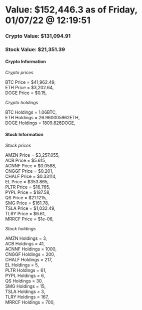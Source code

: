 # Value: $152,446.3 as of Friday, 01/07/22 @ 12:19:51 

### Crypto Value: $131,094.91

### Stock Value: $21,351.39

#### Crypto Information 
*Crypto prices* 

BTC Price = $41,962.49,  
ETH Price = $3,202.64,  
DOGE Price = $0.15,  


*Crypto holdings* 

BTC Holdings = 1.06BTC,  
ETH Holdings = 26.960005962ETH,  
DOGE Holdings = 1809.826DOGE,  


#### Stock Information 

*Stock prices* 

AMZN Price = $3,257.055,  
ACB Price = $5.615,  
ACNNF Price = $0.0588,  
CNGGF Price = $0.201,  
CHALF Price = $0.33114,  
EL Price = $353.865,  
PLTR Price = $16.765,  
PYPL Price = $187.58,  
QS Price = $21.1215,  
SMG Price = $161.78,  
TSLA Price = $1,032.49,  
TLRY Price = $6.61,  
MRRCF Price = $1e-06,  


*Stock holdings* 

AMZN Holdings = 3,  
ACB Holdings = 41,  
ACNNF Holdings = 1000,  
CNGGF Holdings = 200,  
CHALF Holdings = 217,  
EL Holdings = 5,  
PLTR Holdings = 61,  
PYPL Holdings = 6,  
QS Holdings = 30,  
SMG Holdings = 15,  
TSLA Holdings = 3,  
TLRY Holdings = 167,  
MRRCF Holdings = 700,  


